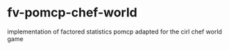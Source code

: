 # fv-pomcp-chef-world
implementation of factored statistics pomcp adapted for the cirl chef world game
